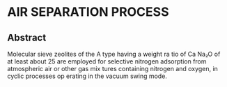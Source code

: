 # AIR SEPARATION PROCESS

## Abstract
Molecular sieve zeolites of the A type having a weight ra tio of Ca Na₂O of at least about 25 are employed for selective nitrogen adsorption from atmospheric air or other gas mix tures containing nitrogen and oxygen, in cyclic processes op erating in the vacuum swing mode.